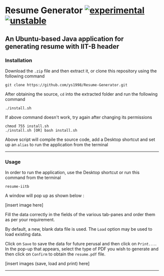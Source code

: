 # Resume Generator [![experimental](http://badges.github.io/stability-badges/dist/experimental.svg)](http://github.com/badges/stability-badges) [![unstable](http://badges.github.io/stability-badges/dist/unstable.svg)](http://github.com/badges/stability-badges)
## An Ubuntu-based Java application for generating resume with IIT-B header
### Installation 
Download the `.zip` file and then extract it, or clone this repository using the following command
```
git clone https://github.com/ys1998/Resume-Generator.git
```
After obtaining the source, `cd` into the extracted folder and run the following command
```
./install.sh
```
If above command doesn't work, try again after changing its permissions
```
chmod 755 install.sh
./install.sh [OR] bash install.sh
```
Above script will compile the source code, add a Desktop shortcut and set up an `alias` to run the application from the terminal

* * *

### Usage
In order to run the application, use the Desktop shortcut or run this command from the terminal
```
resume-iitb
```
A window will pop up as shown below :

[insert image here]

Fill the data correctly in the fields of the various tab-panes and order them as per your requirement.

By default, a new, blank data file is used. The `Load` option may be used to load existing data. 

Click on `Save` to save the data for future perusal and then click on `Print...`. In the pop-up that appears, select the type of PDF you wish to generate and then click on `Confirm` to obtain the `resume.pdf` file.

[insert images (save, load and print) here]

* * *

